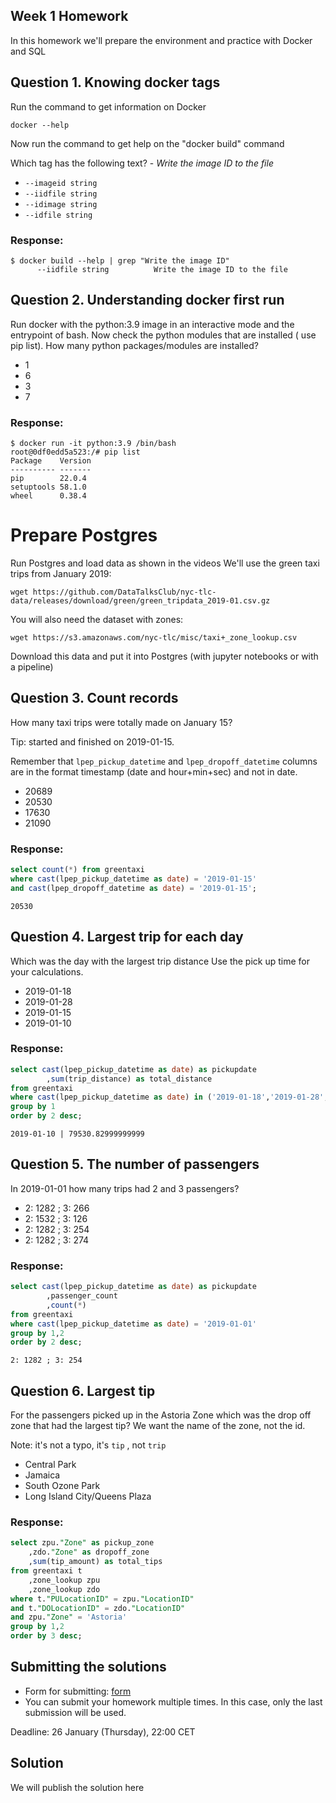 ## Week 1 Homework

In this homework we'll prepare the environment 
and practice with Docker and SQL


## Question 1. Knowing docker tags

Run the command to get information on Docker 

```docker --help```

Now run the command to get help on the "docker build" command

Which tag has the following text? - *Write the image ID to the file* 

- `--imageid string`
- `--iidfile string`
- `--idimage string`
- `--idfile string`

### Response:
```shell
$ docker build --help | grep "Write the image ID"
      --iidfile string          Write the image ID to the file
```

## Question 2. Understanding docker first run 

Run docker with the python:3.9 image in an interactive mode and the entrypoint of bash.
Now check the python modules that are installed ( use pip list). 
How many python packages/modules are installed?

- 1
- 6
- 3
- 7

### Response:
```shell
$ docker run -it python:3.9 /bin/bash
root@0df0edd5a523:/# pip list
Package    Version
---------- -------
pip        22.0.4
setuptools 58.1.0
wheel      0.38.4
```

# Prepare Postgres

Run Postgres and load data as shown in the videos
We'll use the green taxi trips from January 2019:

```wget https://github.com/DataTalksClub/nyc-tlc-data/releases/download/green/green_tripdata_2019-01.csv.gz```

You will also need the dataset with zones:

```wget https://s3.amazonaws.com/nyc-tlc/misc/taxi+_zone_lookup.csv```

Download this data and put it into Postgres (with jupyter notebooks or with a pipeline)


## Question 3. Count records 

How many taxi trips were totally made on January 15?

Tip: started and finished on 2019-01-15. 

Remember that `lpep_pickup_datetime` and `lpep_dropoff_datetime` columns are in the format timestamp (date and hour+min+sec) and not in date.

- 20689
- 20530
- 17630
- 21090

### Response:
```sql
select count(*) from greentaxi
where cast(lpep_pickup_datetime as date) = '2019-01-15'
and cast(lpep_dropoff_datetime as date) = '2019-01-15';
```
```
20530
```

## Question 4. Largest trip for each day

Which was the day with the largest trip distance
Use the pick up time for your calculations.

- 2019-01-18
- 2019-01-28
- 2019-01-15
- 2019-01-10

### Response:
```sql
select cast(lpep_pickup_datetime as date) as pickupdate
		,sum(trip_distance) as total_distance
from greentaxi
where cast(lpep_pickup_datetime as date) in ('2019-01-18','2019-01-28','2019-01-15','2019-01-10')
group by 1
order by 2 desc;
```
```
2019-01-10 | 79530.82999999999
```

## Question 5. The number of passengers

In 2019-01-01 how many trips had 2 and 3 passengers?
 
- 2: 1282 ; 3: 266
- 2: 1532 ; 3: 126
- 2: 1282 ; 3: 254
- 2: 1282 ; 3: 274

### Response:
```sql
select cast(lpep_pickup_datetime as date) as pickupdate
		,passenger_count
		,count(*)
from greentaxi
where cast(lpep_pickup_datetime as date) = '2019-01-01'
group by 1,2
order by 2 desc;
```
```
2: 1282 ; 3: 254
```

## Question 6. Largest tip

For the passengers picked up in the Astoria Zone which was the drop off zone that had the largest tip?
We want the name of the zone, not the id.

Note: it's not a typo, it's `tip` , not `trip`

- Central Park
- Jamaica
- South Ozone Park
- Long Island City/Queens Plaza

### Response:
```sql
select zpu."Zone" as pickup_zone
	,zdo."Zone" as dropoff_zone
	,sum(tip_amount) as total_tips
from greentaxi t
	,zone_lookup zpu
	,zone_lookup zdo
where t."PULocationID" = zpu."LocationID"
and t."DOLocationID" = zdo."LocationID"
and zpu."Zone" = 'Astoria'
group by 1,2
order by 3 desc;
```


## Submitting the solutions

* Form for submitting: [form](https://forms.gle/EjphSkR1b3nsdojv7)
* You can submit your homework multiple times. In this case, only the last submission will be used. 

Deadline: 26 January (Thursday), 22:00 CET


## Solution

We will publish the solution here
